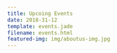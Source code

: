 ```yaml
---
title: Upcoing Events
date: 2018-31-12
template: events.jade
filename: events.html
featured-img: img/aboutus-img.jpg
---
```




